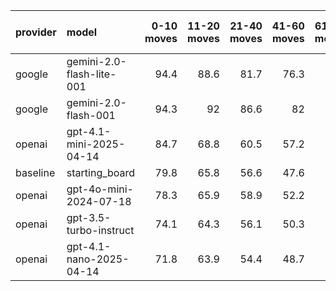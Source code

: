 | provider   | model                     |   0-10 moves |   11-20 moves |   21-40 moves |   41-60 moves |   61-80 moves |   81-100 moves |
|:-----------|:--------------------------|-------------:|--------------:|--------------:|--------------:|--------------:|---------------:|
| google     | gemini-2.0-flash-lite-001 |         94.4 |          88.6 |          81.7 |          76.3 |          71.6 |           69.9 |
| google     | gemini-2.0-flash-001      |         94.3 |          92   |          86.6 |          82   |          79.7 |           77.7 |
| openai     | gpt-4.1-mini-2025-04-14   |         84.7 |          68.8 |          60.5 |          57.2 |          55.2 |           53.4 |
| baseline   | starting_board            |         79.8 |          65.8 |          56.6 |          47.6 |          42.4 |           39.7 |
| openai     | gpt-4o-mini-2024-07-18    |         78.3 |          65.9 |          58.9 |          52.2 |          48.2 |           46.1 |
| openai     | gpt-3.5-turbo-instruct    |         74.1 |          64.3 |          56.1 |          50.3 |          45   |           45.4 |
| openai     | gpt-4.1-nano-2025-04-14   |         71.8 |          63.9 |          54.4 |          48.7 |          44.3 |           41.1 |